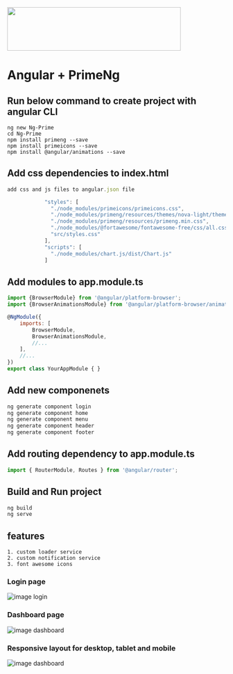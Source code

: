 <img src="https://github.com/NilavPatel/Ng-Prime/blob/master/src/assets/images/company-logo.png" width="400" height="100">

# Angular + PrimeNg

## Run below command to create project with angular CLI
`````
ng new Ng-Prime
cd Ng-Prime
npm install primeng --save
npm install primeicons --save
npm install @angular/animations --save
`````

## Add css dependencies to index.html
`````javascript
add css and js files to angular.json file

            "styles": [              
              "./node_modules/primeicons/primeicons.css",
              "./node_modules/primeng/resources/themes/nova-light/theme.css",
              "./node_modules/primeng/resources/primeng.min.css",
              "./node_modules/@fortawesome/fontawesome-free/css/all.css",
              "src/styles.css"
            ],
            "scripts": [
              "./node_modules/chart.js/dist/Chart.js"
            ]
`````


## Add modules to app.module.ts
`````javascript
import {BrowserModule} from '@angular/platform-browser';
import {BrowserAnimationsModule} from '@angular/platform-browser/animations';

@NgModule({
    imports: [
        BrowserModule,
        BrowserAnimationsModule,
        //...
    ],
    //...
})
export class YourAppModule { }
`````
	
## Add new componenets
`````javascript
ng generate component login
ng generate component home
ng generate component menu
ng generate component header
ng generate component footer
`````

## Add routing dependency to app.module.ts
````javascript
import { RouterModule, Routes } from '@angular/router';
````

## Build and Run project
`````javascript
ng build
ng serve
`````

## features
````
1. custom loader service
2. custom notification service
3. font awesome icons
````

### Login page

![image login](https://github.com/NilavPatel/ng-prime/blob/master/src/assets/images/login-page.png)

### Dashboard page

![image dashboard](https://github.com/NilavPatel/ng-prime/blob/master/src/assets/images/dashboard-page.png)

### Responsive  layout for desktop, tablet and mobile

![image dashboard](https://github.com/NilavPatel/ng-prime/blob/master/src/assets/images/responsive.png)